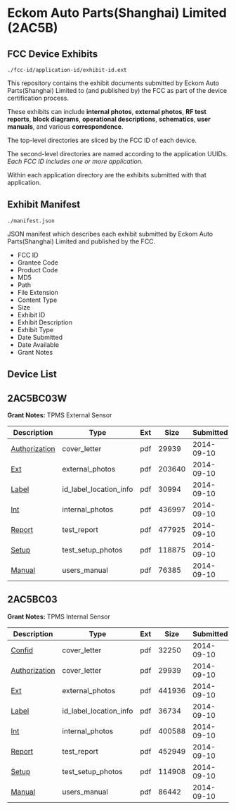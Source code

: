 # Eckom Auto Parts(Shanghai) Limited (2AC5B)
## FCC Device Exhibits

```
./fcc-id/application-id/exhibit-id.ext
```

This repository contains the exhibit documents submitted by Eckom Auto Parts(Shanghai) Limited to (and published by) the FCC as part of the device certification process.

These exhibits can include **internal photos**, **external photos**, **RF test reports**, **block diagrams**, **operational descriptions**, **schematics**, **user manuals**, and various **correspondence**.

The top-level directories are sliced by the FCC ID of each device.

The second-level directories are named according to the application UUIDs. *Each FCC ID includes one or more application.*

Within each application directory are the exhibits submitted with that application. 

## Exhibit Manifest

```
./manifest.json
```

JSON manifest which describes each exhibit submitted by Eckom Auto Parts(Shanghai) Limited and published by the FCC.

- FCC ID
- Grantee Code
- Product Code
- MD5
- Path
- File Extension
- Content Type
- Size
- Exhibit ID
- Exhibit Description
- Exhibit Type
- Date Submitted
- Date Available
- Grant Notes

## Device List
## 2AC5BC03W
**Grant Notes:** TPMS External Sensor

| Description | Type | Ext | Size | Submitted | Available |
| ----------- | ---- | --- | ---- | --------- | --------- |
| [Authorization](2AC5BC03W/2d0e98635da119172681b6d5b21d03ce/2383961.pdf) | cover_letter | pdf | 29939 | 2014-09-10 | 2014-09-10 |
| [Ext](2AC5BC03W/2d0e98635da119172681b6d5b21d03ce/2383958.pdf) | external_photos | pdf | 203640 | 2014-09-10 | 2014-09-10 |
| [Label](2AC5BC03W/2d0e98635da119172681b6d5b21d03ce/2383960.pdf) | id_label_location_info | pdf | 30994 | 2014-09-10 | 2014-09-10 |
| [Int](2AC5BC03W/2d0e98635da119172681b6d5b21d03ce/2383959.pdf) | internal_photos | pdf | 436997 | 2014-09-10 | 2014-09-10 |
| [Report](2AC5BC03W/2d0e98635da119172681b6d5b21d03ce/2383964.pdf) | test_report | pdf | 477925 | 2014-09-10 | 2014-09-10 |
| [Setup](2AC5BC03W/2d0e98635da119172681b6d5b21d03ce/2383962.pdf) | test_setup_photos | pdf | 118875 | 2014-09-10 | 2014-09-10 |
| [Manual](2AC5BC03W/2d0e98635da119172681b6d5b21d03ce/2383965.pdf) | users_manual | pdf | 76385 | 2014-09-10 | 2014-09-10 |
## 2AC5BC03
**Grant Notes:** TPMS Internal Sensor

| Description | Type | Ext | Size | Submitted | Available |
| ----------- | ---- | --- | ---- | --------- | --------- |
| [Confid](2AC5BC03/4dbd9af2065c5f6cdceffdf3ce0f1421/2384050.pdf) | cover_letter | pdf | 32250 | 2014-09-10 | 2014-09-10 |
| [Authorization](2AC5BC03/4dbd9af2065c5f6cdceffdf3ce0f1421/2384053.pdf) | cover_letter | pdf | 29939 | 2014-09-10 | 2014-09-10 |
| [Ext](2AC5BC03/4dbd9af2065c5f6cdceffdf3ce0f1421/2384049.pdf) | external_photos | pdf | 441936 | 2014-09-10 | 2014-09-10 |
| [Label](2AC5BC03/4dbd9af2065c5f6cdceffdf3ce0f1421/2384052.pdf) | id_label_location_info | pdf | 36734 | 2014-09-10 | 2014-09-10 |
| [Int](2AC5BC03/4dbd9af2065c5f6cdceffdf3ce0f1421/2384051.pdf) | internal_photos | pdf | 400588 | 2014-09-10 | 2014-09-10 |
| [Report](2AC5BC03/4dbd9af2065c5f6cdceffdf3ce0f1421/2384055.pdf) | test_report | pdf | 452949 | 2014-09-10 | 2014-09-10 |
| [Setup](2AC5BC03/4dbd9af2065c5f6cdceffdf3ce0f1421/2384054.pdf) | test_setup_photos | pdf | 114908 | 2014-09-10 | 2014-09-10 |
| [Manual](2AC5BC03/4dbd9af2065c5f6cdceffdf3ce0f1421/2384056.pdf) | users_manual | pdf | 86442 | 2014-09-10 | 2014-09-10 |
